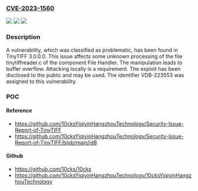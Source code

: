 ### [CVE-2023-1560](https://cve.mitre.org/cgi-bin/cvename.cgi?name=CVE-2023-1560)
![](https://img.shields.io/static/v1?label=Product&message=TinyTIFF&color=blue)
![](https://img.shields.io/static/v1?label=Version&message=%3D%203.0.0.0%20&color=brighgreen)
![](https://img.shields.io/static/v1?label=Vulnerability&message=CWE-120%20Buffer%20Overflow&color=brighgreen)

### Description

A vulnerability, which was classified as problematic, has been found in TinyTIFF 3.0.0.0. This issue affects some unknown processing of the file tinytiffreader.c of the component File Handler. The manipulation leads to buffer overflow. Attacking locally is a requirement. The exploit has been disclosed to the public and may be used. The identifier VDB-223553 was assigned to this vulnerability.

### POC

#### Reference
- https://github.com/10cksYiqiyinHangzhouTechnology/Security-Issue-Report-of-TinyTIFF
- https://github.com/10cksYiqiyinHangzhouTechnology/Security-Issue-Report-of-TinyTIFF/blob/main/id8

#### Github
- https://github.com/10cks/10cks
- https://github.com/10cksYiqiyinHangzhouTechnology/10cksYiqiyinHangzhouTechnology

